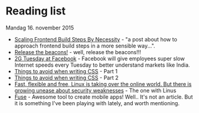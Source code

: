 # Reading list
Mandag 16. november 2015

* [Scaling Frontend Build Steps By Necessity](http://open.bekk.no/scaling-frontend-build-steps-by-necessity) - "a post about how to approach frontend build steps in a more sensible way...".
* [Release the beacons!](https://dev.opera.com/articles/release-the-beacons/) - well, release the beacons!!!
* [2G Tuesday at Facebook](http://www.businessinsider.com.au/facebook-2g-tuesdays-to-slow-employee-internet-speeds-down-2015-10) - Facebook will give employees super slow Internet speeds every Tuesday to better understand markets like India.
* [Things to avoid when writing CSS](https://medium.com/@Heydon/things-to-avoid-when-writing-css-1a222c43c28f) - Part 1
* [Things to avoid when writing CSS](https://medium.com/@Heydon/things-to-avoid-when-writing-css-part-2-7639f0f6880d) - Part 2
* [Fast, flexible and free, Linux is taking over the online world. But there is growing unease about security weaknesses](http://www.washingtonpost.com/sf/business/2015/11/05/net-of-insecurity-the-kernel-of-the-argument/) - The one with Linus
* [Fuse](https://www.fusetools.com/) - Awesome tool to create mobile apps! Well.. It's not an article. But it is something I've been playing with lately, and worth mentioning.
